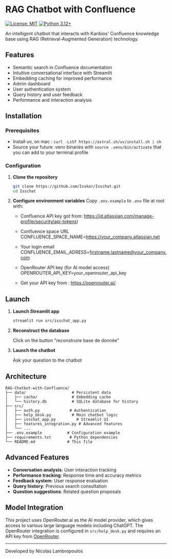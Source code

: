 # RAG Chatbot with Confluence

[![License: MIT](https://img.shields.io/badge/License-MIT-yellow.svg)](https://opensource.org/licenses/MIT)
[![Python 3.12+](https://img.shields.io/badge/Python-3.12+-blue.svg)](https://www.python.org/downloads/)

An intelligent chatbot that interacts with Kanbios' Confluence knowledge base using RAG (Retrieval-Augmented Generation) technology.

## Features

- Semantic search in Confluence documentation
- Intuitive conversational interface with Streamlit
- Embedding caching for improved performance
- Admin dashboard
- User authentication system
- Query history and user feedback
- Performance and interaction analysis

## Installation

### Prerequisites
- Install uv, on mac : `curl -LsSf https://astral.sh/uv/install.sh | sh`
- Source your future .venv binaries with `source .venv/bin/activate` that you can add to your terminal profile

### Configuration

1. **Clone the repository**
   ```bash
   git clone https://github.com/Isskar/Isschat.git
   cd Isschat
   ```

2. **Configure environment variables**
   Copy `.env.example` to `.env` file at root with:
   
   - Confluence API key got from:
     https://id.atlassian.com/manage-profile/security/api-tokens)
   
   - Confluence space URL
     CONFLUENCE_SPACE_NAME=https://your_company.atlassian.net
   
   - Your login email
     CONFLUENCE_EMAIL_ADRESS=firstname.lastname@your_company.com
   
   - OpenRouter API key (for AI model access)
   OPENROUTER_API_KEY=your_openrouter_api_key
   - Get your API key from :
     https://openrouter.ai/


## Launch

1. **Launch Streamlit app**
   ```bash
   streamlit run src/isschat_app.py
   ```

2. **Reconstruct the database**

   Click on the button "reconstruire base de donnée"

3. **Launch the chatbot**

   Ask your question to the chatbot 
   

## Architecture

```
RAG-Chatbot-with-Confluence/
├── data/                    # Persistent data
│   ├── cache/               # Embedding cache
│   └── history.db           # SQLite database for history
├── src/
│   ├── auth.py             # Authentication
│   ├── help_desk.py         # Main chatbot logic
│   ├── isschat_app.py         # Streamlit UI
│   ├── features_integration.py # Advanced features
│   └── ...
├── .env.example           # Configuration example
├── requirements.txt        # Python dependencies
└── README.md              # This file
```

## Advanced Features

- **Conversation analysis**: User interaction tracking
- **Performance tracking**: Response time and accuracy metrics
- **Feedback system**: User response evaluation
- **Query history**: Previous search consultation
- **Question suggestions**: Related question proposals

## Model Integration

This project uses OpenRouter.ai as the AI model provider, which gives access to various large language models including ChatGPT. The OpenRouter integration is configured in `src/help_desk.py` and requires an API key from [OpenRouter](https://openrouter.ai/).

---

Developed by Nicolas Lambropoulos
